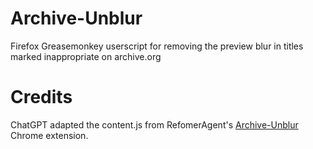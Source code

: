 # Archive-Unblur
Firefox Greasemonkey userscript for removing the preview blur in titles marked inappropriate on archive.org

# Credits
ChatGPT adapted the content.js from RefomerAgent's [Archive-Unblur](https://github.com/ReformerAgent/Archive-Unblur) Chrome extension.
